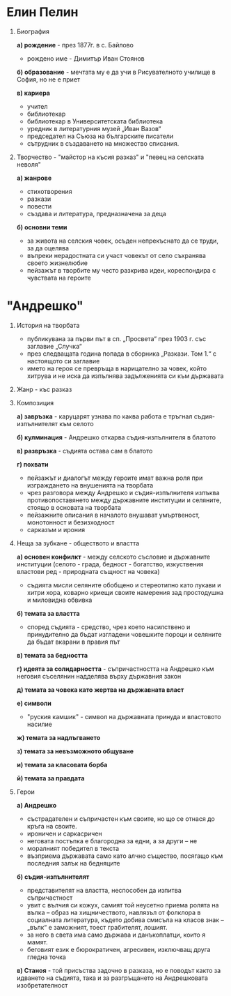 # Елин Пелин
1. Биография
	
	**а) рождение** - през 1877г. в с. Байлово
	- рождено име - Димитър Иван Стоянов
	
	**б) образование** - мечтата му е да учи в Рисувателното училище в София, но не е приет
	
	**в) кариера**
	- учител
	- библиотекар 
	- библиотекар в Университетската библиотека
	- уредник в литературния музей „Иван Вазов“
	- председател на Съюза на българските писатели
	- сътрудник  в създаването на множество списания.

2. Творчество - "майстор на късия разказ" и "певец на селската неволя"
	
	**а) жанрове**
	- стихотворения
	- разкази
	- повести
	- създава и литература, предназначена за деца
	
	**б) основни теми**
	- за живота на селския човек, осъден непрекъснато да се труди, за да оцелява
	- въпреки нерадостната си участ човекът от село съхранява своето жизнелюбие
	- пейзажът в творбите му често разкрива идеи, кореспондира с чувствата на героите

# "Андрешко"
1. История на творбата 
	- публикувана за първи път в сп. „Просвета“ през 1903 г. със заглавие „Случка“
	- през следващата година попада в сборника „Разкази. Том 1.“ с настоящото си заглавие
	- името на героя се превръща в нарицателно за човек, който хитрува и не иска да изпълнява задълженията си към държавата

2. Жанр - къс разказ

3. Композиция
	
	**а) завръзка** - каруцарят узнава по каква работа е тръгнал съдия-изпълнителят към селото
	
	**б) кулминация** - Андрешко откарва съдия-изпълнителя в блатото
	
	**в) развръзка** - съдията остава сам в блатото
	
	**г) похвати**
	- пейзажът и диалогът между героите имат важна роля при изграждането на внушенията на творбата
	- чрез разговора между Андрешко и съдия-изпълнителя изпъква противопоставянето между държавните институции и селяните, стоящо в основата на творбата
	- пейзажните описания в началото внушават умъртвеност, монотонност и безизходност
	- сарказъм и ирония

4. Неща за зубкане - обществото и властта
	
	**а) основен конфилкт** - между селското съсловие и държавните институции (селото - града, бедност - богатство, изкуствения властови ред - природната същност на човека)
	- съдията мисли селяните обобщено и стереотипно като лукави и хитри хора, коварно криещи своите намерения зад простодушна и миловидна обвивка
	
	**б) темата за властта**
	- според съдията - средство, чрез което насилствено и принудително да бъдат изгладени човешките пороци и селяните да бъдат вкарани в правия път
	
	**в) темата за бедността**
	
	**г) идеята за солидарността** - съпричастността на Андрешко към неговия съселянин надделява върху държавния закон
	
	**д) темата за човека като жертва на държавната власт**
	
	**е) символи**
	- "руския камшик" - символ на държавната принуда и властовото насилие
	
	**ж) темата за надлъгването**
	
	**з) темата за невъзможното общуване**
	
	**и) темата за класовата борба**
	
	**й) темата за правдата**

5. Герои
	
	**а) Андрешко**
	- състрадателен и съпричастен към своите, но що се отнася до кръга на своите. 
	- ироничен и саркасричен
	- неговата постъпка е благородна за едни, а за други – не
	- моралният победител в текста
	- възприема държавата само като алчно същество, посягащо към последния залък на бедняците
	
	**б) съдия-изпълнителят**
	- представителят на властта, неспособен да изпитва съпричастност
	- увит с вълчия си кожух, самият той неусетно приема ролята на вълка – образ на хищничеството, навлязъл от фолклора в социалната литература, където добива смисъла на класов знак – „вълк“ е заможният, тоест грабителят, лошият. 
	- за него в света има само държава и данъкоплатци, които я мамят. 
	- беговият език е бюрократичен, агресивен, изключващ друга гледна точка
	
	**в) Станоя** - той присъства задочно в разказа, но е поводът както за идването на съдията, така и за разгръщането на Андрешковата изобретателност


